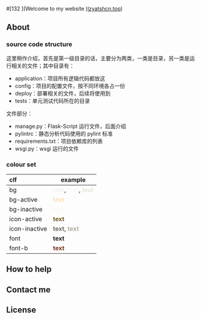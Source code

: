 #[132 ](Welcome to my website )[lzyatshcn.top](https://www.lzyatshcn.top/))

## About

### source code structure

这里稍作介绍，首先是第一级目录的话，主要分为两类，一类是目录，另一类是运行相关的文件；其中目录有：

- application：项目所有逻辑代码都放这
- config：项目的配置文件，按不同环境各占一份
- deploy：部署相关的文件，后续将使用到
- tests：单元测试代码所在的目录

文件部分：

- manage.py：Flask-Script 运行文件，后面介绍
- pylintrc：静态分析代码使用的 pylint 标准
- requirements.txt：项目依赖库的列表
- wsgi.py：wsgi 运行的文件

### colour set

| clf           | example                                                                                                                                        |
|:--------------|------------------------------------------------------------------------------------------------------------------------------------------------|
| bg            | <span style="color:#F7F0EA"><b>text</b></span>, <span style="color:#FDF8F2"><b>text</b></span>, <span style="color:#E8E1DB"><b>text</b></span> |
| bg-active     | <span style="color:#FADFB0"><b>text</b></span>                                                                                                 |
| bg-inactive   | <span style="color:#FCF7F1"><b>text</b></span>                                                                                                 |
| icon-active   | <span style="color:#75581F"><b>text</b></span>                                                                                                 |
| icon-inactive | <span style="color:#706A5E"><b>text</b></span>, <span style="color:#B3AA9B"><b>text</b></span>                                                 |
| font          | <span style="color:#241D17"><b>text</b></span>                                                                                                 |
| font-b        | <span style="color:#73331B"><b>text</b></span>                                                                                                 |

## How to help

## Contact me

## License
